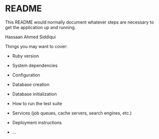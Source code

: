 # README

This README would normally document whatever steps are necessary to get the
application up and running.

Hassaan Ahmed Siddiqui

Things you may want to cover:

* Ruby version

* System dependencies

* Configuration

* Database creation

* Database initialization

* How to run the test suite

* Services (job queues, cache servers, search engines, etc.)

* Deployment instructions

* ...
